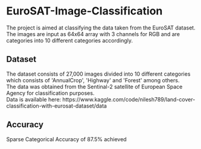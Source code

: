 # EuroSAT-Image-Classification
The project is aimed at classifying the data taken from the EuroSAT dataset. </br>
The images are input as 64x64 array with 3 channels for RGB and are categories into 10 different categories accordingly.</br>
<h2>Dataset</h2>
The dataset consists of 27,000 images divided into 10 different categories which consists of 'AnnualCrop', 'Highway' and 'Forest' among others.</br>
The data was obtained from the Sentinal-2 satellite of European Space Agency for classification purposes.</br>
Data is available here: https://www.kaggle.com/code/nilesh789/land-cover-classification-with-eurosat-dataset/data</br>
<h2>Accuracy</h2>

Sparse Categorical Accuracy of 87.5% achieved

